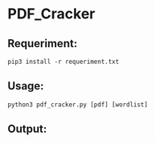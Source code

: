 # PDF_Cracker

## Requeriment:

```
pip3 install -r requeriment.txt
```
## Usage:

```
python3 pdf_cracker.py [pdf] [wordlist]
```

## Output:

```

```
